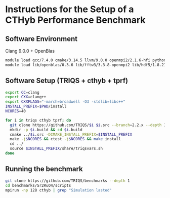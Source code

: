 # Instructions for the Setup of a CTHyb Performance Benchmark

## Software Environment

Clang 9.0.0 + OpenBlas

```bash
module load gcc/7.4.0 cmake/3.14.5 llvm/9.0.0 openmpi2/2.1.6-hfi python2/2.7.16 python2-mpi4py/2.7.16-openmpi2
module load lib/openblas/0.3.6 lib/fftw3/3.3.8-openmpi2 lib/hdf5/1.8.21-openmpi2 lib/NFFT/3.4.0 lib/boost/1.70-gcc7-openmpi2
```

## Software Setup (TRIQS + cthyb + tprf)

```bash
export CC=clang
export CXX=clang++
export CXXFLAGS="-march=broadwell -O3 -stdlib=libc++"
INSTALL_PREFIX=$PWD/install
NCORES=40

for i in triqs cthyb tprf; do
  git clone https://github.com/TRIQS/$i $i.src --branch=2.2.x --depth 1
  mkdir -p $i.build && cd $i.build
  cmake ../$i.src -DCMAKE_INSTALL_PREFIX=$INSTALL_PREFIX
  make -j$NCORES && ctest -j$NCORES && make install
  cd ../
  source $INSTALL_PREFIX/share/triqsvars.sh
done
```

## Running the benchmark
```bash
git clone https://github.com/TRIQS/benchmarks --depth 1
cd benchmarks/Sr2RuO4/scripts
mpirun -np 128 cthyb | grep "Simulation lasted"
```
